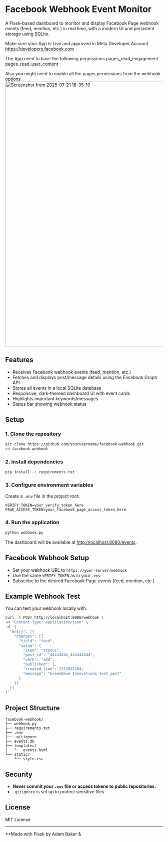 # Facebook Webhook Event Monitor


A Flask-based dashboard to monitor and display Facebook Page webhook events (feed, mention, etc.) in real time, with a modern UI and persistent storage using SQLite.

Make sure your App is Live and approved in Meta Developer Account
https://developers.facebook.com

The App need to have the following permissions 
pages_read_engagement
pages_read_user_content


Also you might need to enable all the pages permissions from the webhook options
<img width="1898" height="846" alt="Screenshot from 2025-07-21 16-35-19" src="https://github.com/user-attachments/assets/c22e0f71-7d4e-450c-8bb6-0c0b074b4b5c" />


## Features

- Receives Facebook webhook events (feed, mention, etc.)
- Fetches and displays post/message details using the Facebook Graph API
- Stores all events in a local SQLite database
- Responsive, dark-themed dashboard UI with event cards
- Highlights important keywords/messages
- Status bar showing webhook status

## Setup

### 1. Clone the repository

```bash
git clone https://github.com/yourusername/facebook-webhook.git
cd facebook-webhook
```

### 2. Install dependencies

```bash
pip install -r requirements.txt
```

### 3. Configure environment variables

Create a `.env` file in the project root:

```
VERIFY_TOKEN=your_verify_token_here
PAGE_ACCESS_TOKEN=your_facebook_page_access_token_here
```

### 4. Run the application

```bash
python webhook.py
```

The dashboard will be available at [http://localhost:8080/events](http://localhost:8080/events).

## Facebook Webhook Setup

- Set your webhook URL to `https://your-server/webhook`
- Use the same `VERIFY_TOKEN` as in your `.env`
- Subscribe to the desired Facebook Page events (feed, mention, etc.)

## Example Webhook Test

You can test your webhook locally with:

```bash
curl -X POST http://localhost:8080/webhook \
-H "Content-Type: application/json" \
-d '{
  "entry": [{
    "changes": [{
      "field": "feed",
      "value": {
        "item": "status",
        "post_id": "44444444_444444444",
        "verb": "add",
        "published": 1,
        "created_time": 1752835204,
        "message": "GreenWave Innovations test post"
      }
    }]
  }]
}'
```

## Project Structure

```
facebook-webhook/
├── webhook.py
├── requirements.txt
├── .env
├── .gitignore
├── events.db
├── templates/
│   └── events.html
└── static/
    └── style.css
```

## Security

- **Never commit your `.env` file or access tokens to public repositories.**
- `.gitignore` is set up to protect sensitive files.

## License

MIT License

---

**Made with Flask by Adam Baker &

